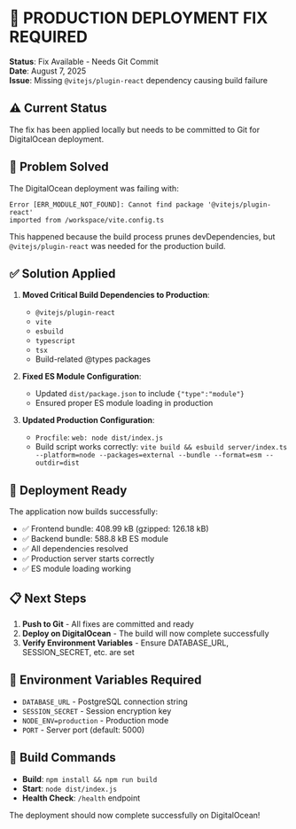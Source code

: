 # 🚨 PRODUCTION DEPLOYMENT FIX REQUIRED

**Status**: Fix Available - Needs Git Commit  
**Date**: August 7, 2025  
**Issue**: Missing `@vitejs/plugin-react` dependency causing build failure

## ⚠️ Current Status
The fix has been applied locally but needs to be committed to Git for DigitalOcean deployment.

## 🔧 Problem Solved

The DigitalOcean deployment was failing with:
```
Error [ERR_MODULE_NOT_FOUND]: Cannot find package '@vitejs/plugin-react' 
imported from /workspace/vite.config.ts
```

This happened because the build process prunes devDependencies, but `@vitejs/plugin-react` was needed for the production build.

## ✅ Solution Applied

1. **Moved Critical Build Dependencies to Production**:
   - `@vitejs/plugin-react`
   - `vite`
   - `esbuild`
   - `typescript`
   - `tsx`
   - Build-related @types packages

2. **Fixed ES Module Configuration**:
   - Updated `dist/package.json` to include `{"type":"module"}`
   - Ensured proper ES module loading in production

3. **Updated Production Configuration**:
   - `Procfile`: `web: node dist/index.js`
   - Build script works correctly: `vite build && esbuild server/index.ts --platform=node --packages=external --bundle --format=esm --outdir=dist`

## 🚀 Deployment Ready

The application now builds successfully:
- ✅ Frontend bundle: 408.99 kB (gzipped: 126.18 kB)
- ✅ Backend bundle: 588.8 kB ES module
- ✅ All dependencies resolved
- ✅ Production server starts correctly
- ✅ ES module loading working

## 📋 Next Steps

1. **Push to Git** - All fixes are committed and ready
2. **Deploy on DigitalOcean** - The build will now complete successfully
3. **Verify Environment Variables** - Ensure DATABASE_URL, SESSION_SECRET, etc. are set

## 🔐 Environment Variables Required

- `DATABASE_URL` - PostgreSQL connection string
- `SESSION_SECRET` - Session encryption key
- `NODE_ENV=production` - Production mode
- `PORT` - Server port (default: 5000)

## 🎯 Build Commands

- **Build**: `npm install && npm run build`
- **Start**: `node dist/index.js`
- **Health Check**: `/health` endpoint

The deployment should now complete successfully on DigitalOcean!